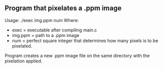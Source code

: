 ## Program that pixelates a .ppm image

Usage:
  ./exec img.ppm num
 Where:
 * exec = executable after compiling main.c
 * img.ppm = path to a .ppm image
 * num = perfect square integer that determines how many pixels is to be pixelated.
 
Program creates a new .ppm image file on the same directory with the pixelation applied.
